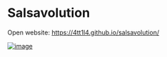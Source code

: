 # Salsavolution

Open website: https://4tt1l4.github.io/salsavolution/

[![image](https://github.com/4TT1L4/salsavolution/assets/2914096/a6016856-d9d2-4717-a803-bc4f3f234820)](https://4tt1l4.github.io/salsavolution/)
